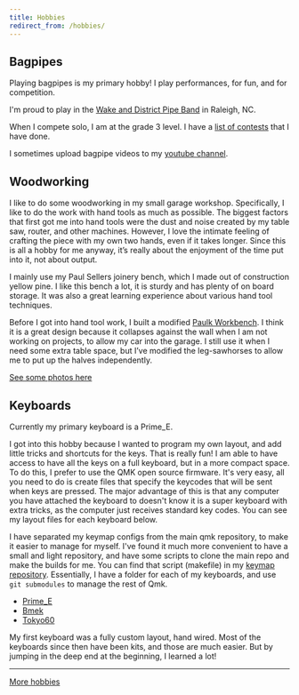 ```yaml
---
title: Hobbies
redirect_from: /hobbies/
---
```


## Bagpipes

Playing bagpipes is my primary hobby! I play performances, for fun, and for competition.

I'm proud to play in the [Wake and District Pipe Band](https://raleighpipeband.com) in Raleigh, NC.

When I compete solo, I am at the grade 3 level. I have a [list of contests](/about/hobbies/pipes/solos) that I have done.

I sometimes upload bagpipe videos to my [youtube channel](/about/card).

## Woodworking

I like to do some woodworking in  my small garage workshop. Specifically, I like to do the work with hand tools as much as possible. The biggest factors that first got me into hand tools were the dust and noise created by my table saw, router, and other machines. However, I love the intimate feeling of crafting the piece with my own two hands, even if it takes longer. Since this is all a hobby for me anyway, it’s really about the enjoyment of the time put into it, not about output.

I mainly use my Paul Sellers joinery bench, which I made out of construction yellow pine. I like this bench a lot, it is sturdy and has plenty of on board storage. It was also a great learning experience about various hand tool techniques.

Before I got into hand tool work, I built a modified  [Paulk Workbench](https://thesmartwoodshop.com/). I think it is a great design because it collapses against the wall when I am not working on projects, to allow my car into the garage. I still use it when I need some extra table space, but I’ve modified the leg-sawhorses to allow me to put up the halves independently.

[See some photos here](https://www.icloud.com/sharedalbum/#B0T5qXGF18zFlB)

## Keyboards

Currently my primary keyboard is a Prime_E.

I got into this hobby because I wanted to program my own layout, and add little tricks and shortcuts for the keys.
That is really fun!
I am able to have access to have all the keys on a full keyboard, but in a more compact space.
To do this, I prefer to use the QMK open source firmware.
It's very easy, all you need to do is create files that specify the keycodes that will be sent when keys are pressed.
The major advantage of this is that any computer you have attached the keyboard to doesn't know it is a super keyboard with extra tricks, as the computer just receives standard key codes. You can see my layout files for each keyboard below.

I have separated my keymap configs from the main qmk repository, to make it easier to manage for myself.
I've found it much more convenient to have a small and light repository, and have some scripts to clone the main repo and make the builds for me.
You can find that script (makefile) in my [keymap repository](https://github.com/p3l6/keymaps).
Essentially, I have a folder for each of my keyboards, and use `git submodules` to manage the rest of Qmk.

* [Prime_E](https://github.com/p3l6/keymaps/blob/master/prime_e/keymap.c)
* [Bmek](https://github.com/p3l6/keymaps/blob/master/bmek/keymap.c)
* [Tokyo60](https://github.com/p3l6/keymaps/blob/master/tokyo60/keymap.c)

My first keyboard was a fully custom layout, hand wired. Most of the keyboards since then have been kits, and those are much easier.
But by jumping in the deep end at the beginning, I learned a lot!

---

[More hobbies](/about/hobbies/more)
